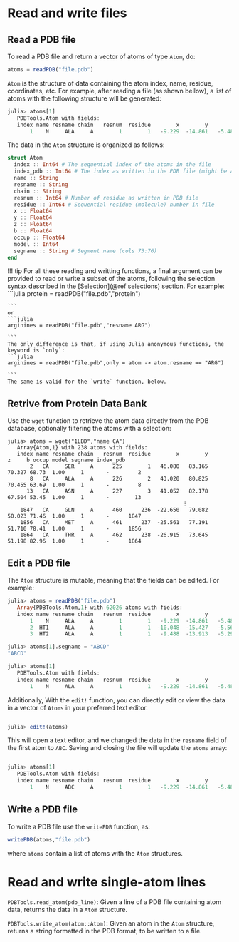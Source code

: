 # Read and write files

## Read a PDB file

To read a PDB file and return a vector of atoms of
type `Atom`, do:
```julia
atoms = readPDB("file.pdb")

```

`Atom` is the structure of data containing the atom index, name,
residue, coordinates, etc. For example, after reading a file (as shown
bellow), a list of atoms with the following structure will be generated:

```julia
julia> atoms[1]
   PDBTools.Atom with fields:
   index name resname chain   resnum  residue        x        y        z     b occup model segname index_pdb
       1    N     ALA     A        1        1   -9.229  -14.861   -5.481  0.00  1.00     1    PROT         1

```

The data in the `Atom` structure is organized as follows:
```julia
struct Atom
  index :: Int64 # The sequential index of the atoms in the file
  index_pdb :: Int64 # The index as written in the PDB file (might be anything)
  name :: String
  resname :: String
  chain :: String
  resnum :: Int64 # Number of residue as written in PDB file
  residue :: Int64 # Sequential residue (molecule) number in file
  x :: Float64
  y :: Float64
  z :: Float64
  b :: Float64
  occup :: Float64
  model :: Int64
  segname :: String # Segment name (cols 73:76)
end
```

!!! tip
    For all these reading and writting functions, a final argument can be provided
    to read or write a subset of the atoms, following the selection syntax described 
    in the [Selection](@ref selections) section. For example:
    ```julia
    protein = readPDB("file.pdb","protein")

    ```
    or
    ```julia
    arginines = readPDB("file.pdb","resname ARG")

    ```
    The only difference is that, if using Julia anonymous functions, the
    keyword is `only`:
    ```julia
    arginines = readPDB("file.pdb",only = atom -> atom.resname == "ARG")

    ```
    The same is valid for the `write` function, below. 
      
## Retrive from Protein Data Bank

Use the `wget` function to retrieve the atom data directly from the PDB database,
optionally filtering the atoms with a selection:

```
julia> atoms = wget("1LBD","name CA")
   Array{Atom,1} with 238 atoms with fields:
   index name resname chain   resnum  residue        x        y        z     b occup model segname index_pdb
       2   CA     SER     A      225        1   46.080   83.165   70.327 68.73  1.00     1       -         2
       8   CA     ALA     A      226        2   43.020   80.825   70.455 63.69  1.00     1       -         8
      13   CA     ASN     A      227        3   41.052   82.178   67.504 53.45  1.00     1       -        13
                                                       ⋮
    1847   CA     GLN     A      460      236  -22.650   79.082   50.023 71.46  1.00     1       -      1847
    1856   CA     MET     A      461      237  -25.561   77.191   51.710 78.41  1.00     1       -      1856
    1864   CA     THR     A      462      238  -26.915   73.645   51.198 82.96  1.00     1       -      1864

```

## Edit a PDB file

The `Atom` structure is mutable, meaning that the fields can be edited. For example:

```julia
julia> atoms = readPDB("file.pdb")
   Array{PDBTools.Atom,1} with 62026 atoms with fields:
   index name resname chain   resnum  residue        x        y        z     b occup model segname index_pdb
       1    N     ALA     A        1        1   -9.229  -14.861   -5.481  0.00  1.00     1    PROT         1
       2  HT1     ALA     A        1        1  -10.048  -15.427   -5.569  0.00  0.00     1    PROT         2
       3  HT2     ALA     A        1        1   -9.488  -13.913   -5.295  0.00  0.00     1    PROT         3

julia> atoms[1].segname = "ABCD"
"ABCD"

julia> atoms[1]
   PDBTools.Atom with fields:
   index name resname chain   resnum  residue        x        y        z     b occup model segname index_pdb
       1    N     ALA     A        1        1   -9.229  -14.861   -5.481  0.00  1.00     1    ABCD         1

```

Additionally, With the `edit!` function, you can directly edit or view the data in a
vector of `Atoms` in your preferred text editor. 

```julia

julia> edit!(atoms)

```

This will open a text editor, and we changed the data in the `resname` field of the first atom
to `ABC`. Saving and closing the file will update the `atoms` array:

```julia

julia> atoms[1]
   PDBTools.Atom with fields:
   index name resname chain   resnum  residue        x        y        z     b occup model segname index_pdb
       1    N     ABC     A        1        1   -9.229  -14.861   -5.481  0.00  1.00     1    PROT         1

```

## Write a PDB file

To write a PDB file use the `writePDB` function, as:

```julia
writePDB(atoms,"file.pdb")

```
where `atoms` contain a list of atoms with the `Atom` structures.

# Read and write single-atom lines 

`PDBTools.read_atom(pdb_line)`: Given a line of a PDB file containing atom data,
returns the data in a `Atom` structure. 

`PDBTools.write_atom(atom::Atom)`: Given an atom in the `Atom` structure, returns
a string formatted in the PDB format, to be written to a file. 

